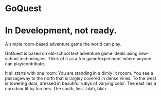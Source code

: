 GoQuest
=======

# In Development, not ready.

A simple room-based adventure game the world can play.

GoQuest is based on old-school text adventure game ideals using new-school technologies.  Think of it as a fun game/experiment where anyone can play/contribute.  

It all starts with one room:  You are standing in a dimly lit rooom. You see a passageway to the north that is largley covered in dense vines.  To the west is towering door, dressed in beautiful rubys of varying color.  The east lies a corridoor lit by torches.  The south, lies...blah, blah.
